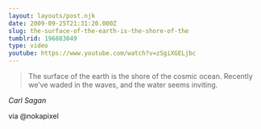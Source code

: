 ```yaml
---
layout: layouts/post.njk
date: 2009-09-25T21:31:20.000Z
slug: the-surface-of-the-earth-is-the-shore-of-the
tumblrid: 196883049
type: video
youtube: https://www.youtube.com/watch?v=zSgiXGELjbc
---
```

<blockquote><p>The surface of the earth is the shore of the cosmic ocean.  Recently we&rsquo;ve waded in the waves, and the water seems inviting.</p></blockquote>

<p class="source"><cite>Carl Sagan</cite></p>

<p>via @nokapixel</p>
